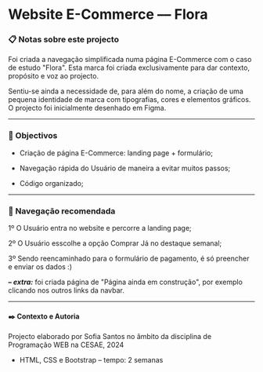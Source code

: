 # Website E-Commerce   ––   Flora

### 📋 Notas sobre este projecto

Foi criada a navegação simplificada numa página E-Commerce com o caso de estudo "Flora". 
Esta marca foi criada exclusivamente para dar contexto, propósito e voz ao projecto. 

Sentiu-se ainda a necessidade de, para além do nome, a criação de uma pequena identidade de marca com tipografias, cores e elementos gráficos.
O projecto foi inicialmente desenhado em Figma.

---

### 🔧 Objectivos

- Criação de página E-Commerce: landing page + formulário;

- Navegação rápida do Usuário de maneira a evitar muitos passos;

- Código organizado;

---

### 🚀 Navegação recomendada

1º O Usuário entra no website e percorre a landing page;

2º O Usuário esscolhe a opção Comprar Já no destaque semanal;

3º Sendo reencaminhado para o formulário de pagamento, é só preencher e enviar os dados :)

***– extra:*** foi criada página de "Página ainda em construção", por exemplo clicando nos outros links da navbar.

---

#### ✒️ Contexto e Autoria

Projecto elaborado por Sofia Santos no âmbito da disciplina de Programação WEB na CESAE, 2024

- HTML, CSS e Bootstrap
– tempo: 2 semanas

